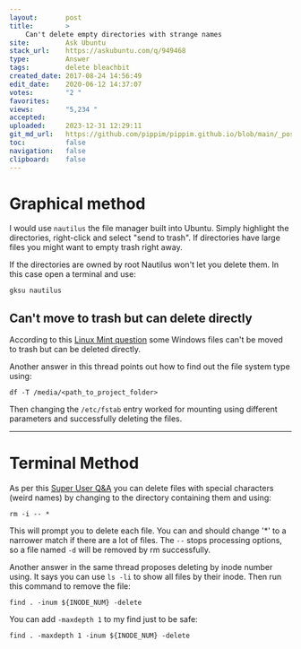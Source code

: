 ```yaml
---
layout:       post
title:        >
    Can't delete empty directories with strange names
site:         Ask Ubuntu
stack_url:    https://askubuntu.com/q/949468
type:         Answer
tags:         delete bleachbit
created_date: 2017-08-24 14:56:49
edit_date:    2020-06-12 14:37:07
votes:        "2 "
favorites:    
views:        "5,234 "
accepted:     
uploaded:     2023-12-31 12:29:11
git_md_url:   https://github.com/pippim/pippim.github.io/blob/main/_posts/2017/2017-08-24-Can_t-delete-empty-directories-with-strange-names.md
toc:          false
navigation:   false
clipboard:    false
---
```


# Graphical method

I would use `nautilus` the file manager built into Ubuntu. Simply highlight the directories, right-click and select "send to trash". If directories have large files you might want to empty trash right away.

If the directories are owned by root Nautilus won't let you delete them. In this case open a terminal and use:

``` 
gksu nautilus
```

## Can't move to trash but can delete directly

According to this [Linux Mint question][1] some Windows files can't be moved to trash but can be deleted directly.

Another answer in this thread points out how to find out the file system type using:

``` 
df -T /media/<path_to_project_folder>
```

Then changing the `/etc/fstab` entry worked for mounting using different parameters and successfully deleting the files.

----------

# Terminal Method

As per this [Super User Q&A][2] you can delete files with special characters (weird names) by changing to the directory containing them and using:

``` 
rm -i -- *
```

This will prompt you to delete each file. You can and should change '*' to a narrower match if there are a lot of files. The `--` stops processing options, so a file named `-d` will be removed by rm successfully.

Another answer in the same thread proposes deleting by inode number using. It says you can use `ls -li` to show all files by their inode. Then run this command to remove the file:

``` 
find . -inum ${INODE_NUM} -delete
```

You can add `-maxdepth 1` to my find just to be safe:

``` 
find . -maxdepth 1 -inum ${INODE_NUM} -delete
```


  [1]: https://github.com/adobe/brackets/issues/10581
  [2]: https://superuser.com/questions/451979/how-to-delete-a-file-with-a-weird-name
